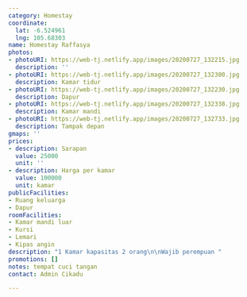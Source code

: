 ```yaml
---
category: Homestay
coordinate:
  lat: -6.524961
  lng: 105.68303
name: Homestay Raffasya
photos:
- photoURI: https://web-tj.netlify.app/images/20200727_132215.jpg
  description: ''
- photoURI: https://web-tj.netlify.app/images/20200727_132300.jpg
  description: Kamar tidur
- photoURI: https://web-tj.netlify.app/images/20200727_132230.jpg
  description: Dapur
- photoURI: https://web-tj.netlify.app/images/20200727_132338.jpg
  description: Kamar mandi
- photoURI: https://web-tj.netlify.app/images/20200727_132733.jpg
  description: Tampak depan
gmaps: ''
prices:
- description: Sarapan
  value: 25000
  unit: ''
- description: Harga per kamar
  value: 100000
  unit: kamar
publicFacilities:
- Ruang keluarga
- Dapur
roomFacilities:
- Kamar mandi luar
- Kursi
- Lemari
- Kipas angin
description: "1 Kamar kapasitas 2 orang\n\nWajib perempuan "
promotions: []
notes: tempat cuci tangan
contact: Admin Cikadu

---
```

